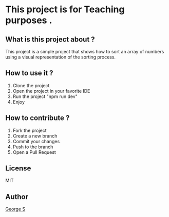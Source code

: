 # This project is for Teaching purposes .

## What is this project about ?

This project is a simple project that shows how to sort an array of numbers using a visual representation of the sorting process.

## How to use it ?

1. Clone the project
2. Open the project in your favorite IDE
3. Run the project "npm run dev"
4. Enjoy

## How to contribute ?

1. Fork the project
2. Create a new branch
3. Commit your changes
4. Push to the branch
5. Open a Pull Request

## License

MIT

## Author

[George S](https://github.com/GeorgeSedhom0)
